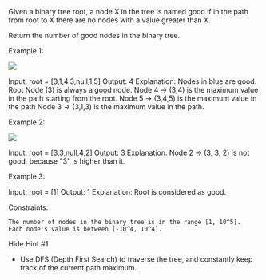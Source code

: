 Given a binary tree root, a node X in the tree is named good if in the path from root to X there are no nodes with a value greater than X.

Return the number of good nodes in the binary tree.

 

Example 1:

![](https://assets.leetcode.com/uploads/2020/04/02/test_sample_1.png)

Input: root = [3,1,4,3,null,1,5]
Output: 4
Explanation: Nodes in blue are good.
Root Node (3) is always a good node.
Node 4 -> (3,4) is the maximum value in the path starting from the root.
Node 5 -> (3,4,5) is the maximum value in the path
Node 3 -> (3,1,3) is the maximum value in the path.

Example 2:

![](https://assets.leetcode.com/uploads/2020/04/02/test_sample_1.png)

Input: root = [3,3,null,4,2]
Output: 3
Explanation: Node 2 -> (3, 3, 2) is not good, because "3" is higher than it.

Example 3:



Input: root = [1]
Output: 1
Explanation: Root is considered as good.

 

Constraints:

    The number of nodes in the binary tree is in the range [1, 10^5].
    Each node's value is between [-10^4, 10^4].

Hide Hint #1  
- Use DFS (Depth First Search) to traverse the tree, and constantly keep track of the current path maximum.
